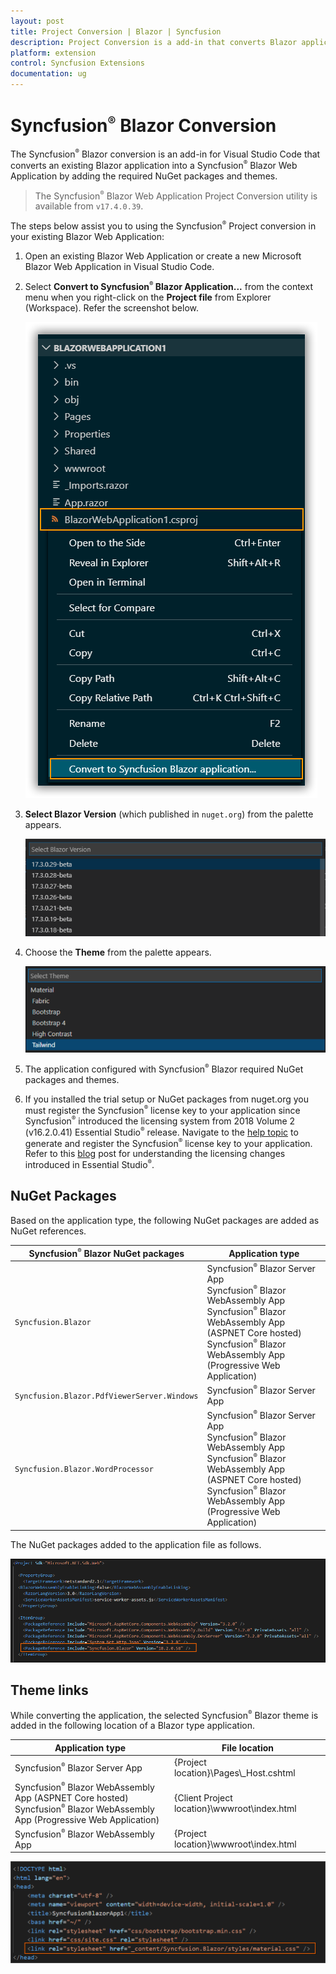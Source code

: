 ```yaml
---
layout: post
title: Project Conversion | Blazor | Syncfusion
description: Project Conversion is a add-in that converts Blazor application into a Syncfusion Blazor application by adding required Syncfusion components
platform: extension
control: Syncfusion Extensions
documentation: ug
---
```


# Syncfusion<sup style="font-size:70%">&reg;</sup> Blazor Conversion

The Syncfusion<sup style="font-size:70%">&reg;</sup> Blazor conversion is an add-in for Visual Studio Code that converts an existing Blazor application into a Syncfusion<sup style="font-size:70%">&reg;</sup> Blazor Web Application by adding the required NuGet packages and themes.

   > The Syncfusion<sup style="font-size:70%">&reg;</sup> Blazor Web Application Project Conversion utility is available from `v17.4.0.39`.

The steps below assist you to using the Syncfusion<sup style="font-size:70%">&reg;</sup> Project conversion in your existing Blazor Web Application:

1. Open an existing Blazor Web Application or create a new Microsoft Blazor Web Application in Visual Studio Code.

2. Select **Convert to Syncfusion<sup style="font-size:70%">&reg;</sup> Blazor Application...** from the context menu when you right-click on the **Project file** from Explorer (Workspace). Refer the screenshot below.

    ![Conversion Add-in](images/Conversion.PNG)

3. **Select Blazor Version** (which published in `nuget.org`) from the palette appears.

    ![Select Blazor Version](images/VersionSelection.PNG)

4. Choose the **Theme** from the palette appears.

    ![Select Themes](images/ChooseThemes.PNG)

5. The application configured with Syncfusion<sup style="font-size:70%">&reg;</sup> Blazor required NuGet packages and themes.

6. If you installed the trial setup or NuGet packages from nuget.org you must register the Syncfusion<sup style="font-size:70%">&reg;</sup> license key to your application since Syncfusion<sup style="font-size:70%">&reg;</sup> introduced the licensing system from 2018 Volume 2 (v16.2.0.41) Essential Studio<sup style="font-size:70%">&reg;</sup> release. Navigate to the [help topic](https://help.Syncfusion.com/common/essential-studio/licensing/overview#how-to-generate-Syncfusion-license-key) to generate and register the Syncfusion<sup style="font-size:70%">&reg;</sup> license key to your application. Refer to this [blog](https://www.Syncfusion.com/blogs/post/whats-new-in-2018-volume-2.aspx) post for understanding the licensing changes introduced in Essential Studio<sup style="font-size:70%">&reg;</sup>.

## NuGet Packages

Based on the application type, the following NuGet packages are added as NuGet references.

| Syncfusion<sup style="font-size:70%">&reg;</sup> Blazor NuGet packages  | Application type  |
|---|---|
| `Syncfusion.Blazor`  | Syncfusion<sup style="font-size:70%">&reg;</sup> Blazor Server App <br/> Syncfusion<sup style="font-size:70%">&reg;</sup> Blazor WebAssembly App <br/> Syncfusion<sup style="font-size:70%">&reg;</sup> Blazor WebAssembly App (ASPNET Core hosted) <br/> Syncfusion<sup style="font-size:70%">&reg;</sup> Blazor WebAssembly App (Progressive Web Application)|
| `Syncfusion.Blazor.PdfViewerServer.Windows`  | Syncfusion<sup style="font-size:70%">&reg;</sup> Blazor Server App  |
| `Syncfusion.Blazor.WordProcessor`  | Syncfusion<sup style="font-size:70%">&reg;</sup> Blazor Server App <br/> Syncfusion<sup style="font-size:70%">&reg;</sup> Blazor WebAssembly App <br/> Syncfusion<sup style="font-size:70%">&reg;</sup> Blazor WebAssembly App (ASPNET Core hosted) <br/> Syncfusion<sup style="font-size:70%">&reg;</sup> Blazor WebAssembly App (Progressive Web Application)|

The NuGet packages added to the application file as follows.

![NuGetPackage](images/NuGetPackage.png)

## Theme links

While converting the application, the selected Syncfusion<sup style="font-size:70%">&reg;</sup> Blazor theme is added in the following location of a Blazor type application.

| Application type  | File location  |
|---|---|
| Syncfusion<sup style="font-size:70%">&reg;</sup> Blazor Server App | {Project location}\Pages\\_Host.cshtml |
| Syncfusion<sup style="font-size:70%">&reg;</sup> Blazor WebAssembly App (ASPNET Core hosted) <br/> Syncfusion<sup style="font-size:70%">&reg;</sup> Blazor WebAssembly App (Progressive Web Application)| {Client Project location}\wwwroot\index.html  |
| Syncfusion<sup style="font-size:70%">&reg;</sup> Blazor WebAssembly App  | {Project location}\wwwroot\index.html|

![CDNLink](images/CDNLink.png)